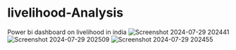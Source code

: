 # livelihood-Analysis
Power bi dashboard on livelihood in india
![Screenshot 2024-07-29 202441](https://github.com/user-attachments/assets/9a45eb40-fc2a-44f5-9783-1d2b92f30807)
![Screenshot 2024-07-29 202509](https://github.com/user-attachments/assets/7394cfee-43ca-464e-9377-a4ea1106d635)
![Screenshot 2024-07-29 202455](https://github.com/user-attachments/assets/827f8a7b-3f42-462f-b43a-61ae8c2319cd)



